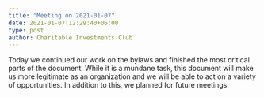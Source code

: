 ```yaml
---
title: "Meeting on 2021-01-07"
date: 2021-01-07T12:29:40+06:00
type: post
author: Charitable Investments Club
---
```

Today we continued our work on the bylaws and finished the most critical parts of the document. While it is a mundane task, this document will make us more legitimate as an organization and we will be able to act on a variety of opportunities. In addition to this, we planned for future meetings.

